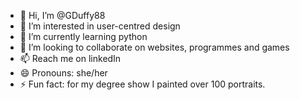 - 👋 Hi, I’m @GDuffy88
- 👀 I’m interested in user-centred design 
- 🌱 I’m currently learning python 
- 💞️ I’m looking to collaborate on websites, programmes and games
- 📫 Reach me on linkedIn 
- 😄 Pronouns: she/her
- ⚡ Fun fact: for my degree show I painted over 100 portraits.

<!---
GDuffy88/GDuffy88 is a ✨ special ✨ repository because its `README.md` (this file) appears on your GitHub profile.
You can click the Preview link to take a look at your changes.
--->

